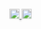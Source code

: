 <a href="https://david-dm.org/Xotic750/git init"
   title="Dependency status">
<img src="https://david-dm.org/Xotic750/git init.svg"
   alt="Dependency status" height="18"/>
</a>
<a href="https://david-dm.org/Xotic750/git init#info=devDependencies"
   title="devDependency status">
<img src="https://david-dm.org/Xotic750/git init/dev-status.svg"
   alt="devDependency status" height="18"/>
</a>
